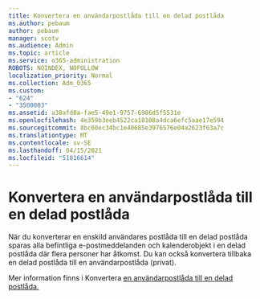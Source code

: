 ```yaml
---
title: Konvertera en användarpostlåda till en delad postlåda
ms.author: pebaum
author: pebaum
manager: scotv
ms.audience: Admin
ms.topic: article
ms.service: o365-administration
ROBOTS: NOINDEX, NOFOLLOW
localization_priority: Normal
ms.collection: Adm_O365
ms.custom:
- "624"
- "3500003"
ms.assetid: a38afd0a-fae5-49e1-9757-6986d5f5531e
ms.openlocfilehash: 4e359b3eeb4522ca18108a4dca6efc5aae17e594
ms.sourcegitcommit: 8bc60ec34bc1e40685e3976576e04a2623f63a7c
ms.translationtype: MT
ms.contentlocale: sv-SE
ms.lasthandoff: 04/15/2021
ms.locfileid: "51816614"
---
```

# <a name="convert-a-user-mailbox-to-a-shared-mailbox"></a>Konvertera en användarpostlåda till en delad postlåda

När du konverterar en enskild användares postlåda till en delad postlåda sparas alla befintliga e-postmeddelanden och kalenderobjekt i en delad postlåda där flera personer har åtkomst. Du kan också konvertera tillbaka en delad postlåda till en användarpostlåda (privat).
  
Mer information finns i Konvertera [en användarpostlåda till en delad postlåda.](https://docs.microsoft.com/microsoft-365/admin/email/convert-user-mailbox-to-shared-mailbox)
  